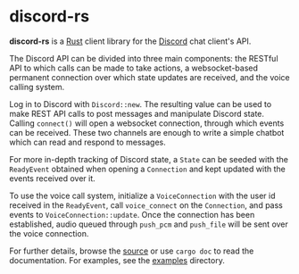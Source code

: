 discord-rs
==========

**discord-rs** is a [Rust](https://rust-lang.org) client library for the
[Discord](https://discordapp.com) chat client's API.

The Discord API can be divided into three main components: the RESTful API
to which calls can be made to take actions, a websocket-based permanent
connection over which state updates are received, and the voice calling
system.

Log in to Discord with `Discord::new`. The resulting value can be used to
make REST API calls to post messages and manipulate Discord state. Calling
`connect()` will open a websocket connection, through which events can be
received. These two channels are enough to write a simple chatbot which can
read and respond to messages.

For more in-depth tracking of Discord state, a `State` can be seeded with
the `ReadyEvent` obtained when opening a `Connection` and kept updated with
the events received over it.

To use the voice call system, initialize a `VoiceConnection` with the user id
received in the `ReadyEvent`, call `voice_connect` on the `Connection`, and
pass events to `VoiceConnection::update`. Once the connection has been
established, audio queued through `push_pcm` and `push_file` will be sent over
the voice connection.

For further details, browse the [source](src/) or use `cargo doc` to read
the documentation. For examples, see the [examples](examples/) directory.
